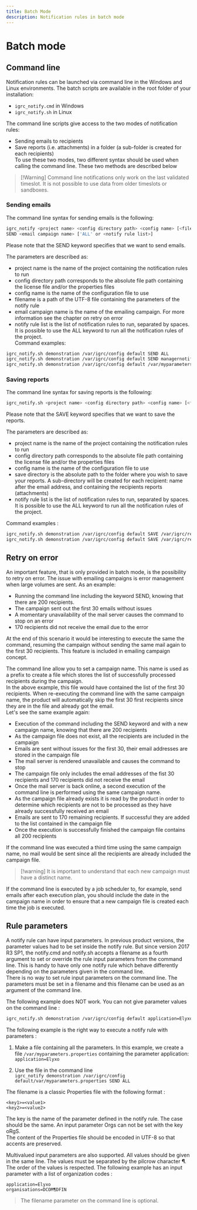 ```yaml
---
title: Batch Mode
description: Notification rules in batch mode
---
```


# Batch mode

## Command line  

Notification rules can be launched via command line in the Windows and Linux environments. The batch scripts are available in the root folder of your installation:  

- `igrc_notify.cmd` in Windows
- `igrc_notify.sh` in Linux  

The command line scripts give access to the two modes of notification rules:  

- Sending emails to recipients
- Save reports (i.e. attachments) in a folder (a sub-folder is created for each recipients)  
To use these two modes, two different syntax should be used when calling the command line. These two methods are described below  

> [!Warning] Command line notifications only work on the last validated timeslot. It is not possible to use data from older timeslots or sandboxes.

### Sending emails  

The command line syntax for sending emails is the following:  

```sh
igrc_notify <project name> <config directory path> <config name> [<filename>]
SEND <email campaign name> ['ALL' or <notify rule list>]
```

Please note that the SEND keyword specifies that we want to send emails.  

The parameters are described as:  

- project name is the name of the project containing the notification rules to run  
- config directory path corresponds to the absolute file path containing the license file and/or the properties files  
- config name is the name of the configuration file to use
- filename is a path of the UTF-8 file containing the parameters of the notify rule  
- email campaign name is the name of the emailing campaign. For more information see the chapter on retry on error  
- notify rule list is the list of notification rules to run, separated by spaces. It is possible to use the ALL keyword to run all the notification rules of the project.  
Command examples:  

```sh
igrc_notify.sh demonstration /var/igrc/config default SEND ALL
igrc_notify.sh demonstration /var/igrc/config default SEND managernotify auditornotify hrnotify
igrc_notify.sh demonstration /var/igrc/config default /var/myparameters.properties SEND managernotify auditornotify hrnotify
```

### Saving reports  

The command line syntax for saving reports is the following:  

```sh
igrc_notify.sh <project name> <config directory path> <config name> [<filename>] SAVE <save directory> ['ALL' or <notify rule list>]
```

Please note that the SAVE keyword specifies that we want to save the reports.  

The parameters are described as:  

- project name is the name of the project containing the notification rules to run  
- config directory path corresponds to the absolute file path containing the license file and/or the properties files  
- config name is the name of the configuration file to use  
- save directory is the absolute path to the folder where you wish to save your reports. A sub-directory will be created for each recipient: name after the email address, and containing the recipients reports (attachments)
- notify rule list is the list of notification rules to run, separated by spaces. It is possible to use the ALL keyword to run all the notification rules of the project.  

Command examples :  

```sh
igrc_notify.sh demonstration /var/igrc/config default SAVE /var/igrc/reports ALL
igrc_notify.sh demonstration /var/igrc/config default SAVE /var/igrc/reports managernotify auditornotify hrnotify
```

## Retry on error  

An important feature, that is only provided in batch mode, is the possibility to retry on error. The issue with emailing campaigns is error management when large volumes are sent. As an example:  

- Running the command line including the keyword SEND, knowing that there are 200 recipients.
- The campaign sent out the first 30 emails without issues
- A momentary unavailability of the mail server causes the command to stop on an error  
- 170 recipients did not receive the email due to the error  

At the end of this scenario it would be interesting to execute the same the command, resuming the campaign without sending the same mail again to the first 30 recipients. This feature is included in emailing campaign concept.  

The command line allow you to set a campaign name. This name is used as a prefix to create a file which stores the list of successfully processed recipients during the campaign.  
In the above example, this file would have contained the list of the first 30 recipients. When re-executing the command line with the same campaign name, the product will automatically skip the first 30 first recipients since they are in the file and already got the email.  
Let's see the same example again:  

- Execution of the command including the SEND keyword and with a new campaign name, knowing that there are 200 recipients  
- As the campaign file does not exist, all the recipients are included in the campaign  
- Emails are sent without issues for the first 30, their email addresses are stored in the campaign file  
- The mail server is rendered unavailable and causes the command to stop
- The campaign file only includes the email addresses of the fist 30 recipients and 170 recipients did not receive the email
- Once the mail server is back online, a second execution of the command line is performed using the same campaign name.  
- As the campaign file already exists it is read by the product in order to determine which recipients are not to be processed as they have already successfully received an email  
- Emails are sent to 170 remaining recipients. If successful they are added to the list contained in the campaign file  
- Once the execution is successfully finished the campaign file contains all 200 recipients  

If the command line was executed a third time using the same campaign name, no mail would be sent since all the recipients are already included the campaign file.

> [!warning] It is important to understand that each new campaign must have a distinct name.

If the command line is executed by a job scheduler to, for example, send emails after each execution plan, you should include the date in the campaign name in order to ensure that a new campaign file is created each time the job is executed.

## Rule parameters

A notify rule can have input parameters. In previous product versions, the parameter values had to be set inside the notify rule. But since version 2017 R3 SP1, the notify.cmd and notify.sh accepts a filename as a fourth argument to set or override the rule input parameters from the command line. This is handy to have only one notify rule which behave differently depending on the parameters given in the command line.  
There is no way to set rule input parameters on the command line. The parameters must be set in a filename and this filename can be used as an argument of the command line.  

The following example does NOT work. You can not give parameter values on the command line :  

```sh
igrc_notify.sh demonstration /var/igrc/config default application=Elyxo SEND ALL
```  

The following example is the right way to execute a notify rule with parameters :  

1) Make a file containing all the parameters. In this example, we create a file `/var/myparameters.properties` containing the parameter application:  
`application=Elyxo`  

2) Use the file in the command line  
`igrc_notify demonstration /var/igrc/config default/var/myparameters.properties SEND ALL`

The filename is a classic Properties file with the following format :  

```properties
<key1>=<value1>
<key2>=<value2>
```

The key is the name of the parameter defined in the notify rule. The case should be the same. An input parameter Orgs can not be set with the key oRgS.  
The content of the Properties file should be encoded in UTF-8 so that accents are preserved.  

Multivalued input parameters are also supported. All values should be given in the same line. The values must be separated by the pilcrow character **¶**. The order of the values is respected. The following example has an input parameter with a list of organization codes :  

```properties
application=Elyxo
organisations=DCOM¶DFIN
```

> The filename parameter on the command line is optional.  
